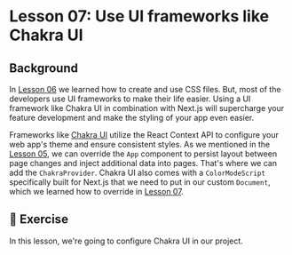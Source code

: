 # Lesson 07: Use UI frameworks like Chakra UI

## Background
In [Lesson 06](../lesson-06/README.md) we learned how to create and use CSS files. But, most of the developers use UI frameworks to make their life easier. Using a UI framework like Chakra UI in combination with Next.js will supercharge your feature development and make the styling of your app even easier.

Frameworks like [Chakra UI](https://chakra-ui.com) utilize the React Context API to configure your web app's theme and ensure consistent styles. As we mentioned in the [Lesson 05](../lesson-05/README.md), we can override the `App` component to persist layout between page changes and inject additional data into pages. That's where we can add the `ChakraProvider`. Chakra UI also comes with a `ColorModeScript` specifically built for Next.js that we need to put in our custom `Document`, which we learned how to override in [Lesson 07](../lesson-07/README.md).

## 🚀 Exercise
In this lesson, we're going to configure Chakra UI in our project.